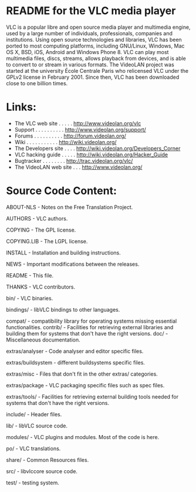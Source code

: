 README for the VLC media player
===============================


VLC is a popular libre and open source media player and multimedia engine,
used by a large number of individuals, professionals, companies and
institutions. Using open source technologies and libraries, VLC has been
ported to most computing platforms, including GNU/Linux, Windows, Mac OS X,
BSD, iOS, Android and Windows Phone 8.
VLC can play most multimedia files, discs, streams, allows playback from
devices, and is able to convert to or stream in various formats.
The VideoLAN project was started at the university École Centrale Paris who
relicensed VLC under the GPLv2 license in February 2001. Since then, VLC has
been downloaded close to one billion times.


Links:
======


* The VLC web site  . . . . . http://www.videolan.org/vlc
* Support . . . . . . . . . . http://www.videolan.org/support/
* Forums  . . . . . . . . . . http://forum.videolan.org/
* Wiki  . . . . . . . . . . . http://wiki.videolan.org/
* The Developers site . . . . http://wiki.videolan.org/Developers_Corner
* VLC hacking guide . . . . . http://wiki.videolan.org/Hacker_Guide
* Bugtracker  . . . . . . . . http://trac.videolan.org/vlc/
* The VideoLAN web site . . . http://www.videolan.org/


Source Code Content:
===================
ABOUT-NLS          - Notes on the Free Translation Project.

AUTHORS            - VLC authors.

COPYING            - The GPL license.

COPYING.LIB        - The LGPL license.

INSTALL            - Installation and building instructions.

NEWS               - Important modifications between the releases.

README             - This file.

THANKS             - VLC contributors.


bin/               - VLC binaries.

bindings/          - libVLC bindings to other languages.

compat/            - compatibility library for operating systems missing
                     essential functionalities.
contrib/           - Facilities for retrieving external libraries and building
                     them for systems that don't have the right versions.
doc/               - Miscellaneous documentation.

extras/analyser    - Code analyser and editor specific files.

extras/buildsystem - different buildsystems specific files.

extras/misc        - Files that don't fit in the other extras/ categories.

extras/package     - VLC packaging specific files such as spec files.

extras/tools/      - Facilities for retrieving external building tools needed for systems that don't have the right versions.

include/           - Header files.

lib/               - libVLC source code.

modules/           - VLC plugins and modules. Most of the code is here.

po/                - VLC translations.

share/             - Common Resources files.

src/               - libvlccore source code.

test/              - testing system.
